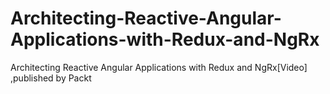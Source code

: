 


# Architecting-Reactive-Angular-Applications-with-Redux-and-NgRx
Architecting Reactive Angular Applications with Redux and NgRx[Video] ,published by Packt
